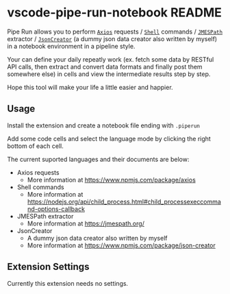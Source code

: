 # vscode-pipe-run-notebook README

Pipe Run allows you to perform [`Axios`](https://www.npmjs.com/package/axios) requests / [`Shell`](https://nodejs.org/api/child_process.html#child_processexeccommand-options-callback) commands / [`JMESPath`](https://jmespath.org/) extractor / [`JsonCreator`](https://www.npmjs.com/package/json-creator) (a dummy json data creator also written by myself) in a notebook environment in a pipeline style.

Your can define your daily repeatly work (ex. fetch some data by RESTful API calls, then extract and convert data formats and finally post them somewhere else) in cells and view the intermediate results step by step.

Hope this tool will make your life a little easier and happier.

## Usage

Install the extension and create a notebook file ending with `.piperun`

Add some code cells and select the language mode by clicking the right bottom of each cell.

The current suported languages and their documents are below:

- Axios requests
  - More information at https://www.npmjs.com/package/axios
- Shell commands
  - More information at https://nodejs.org/api/child_process.html#child_processexeccommand-options-callback
- JMESPath extractor
  - More information at https://jmespath.org/
- JsonCreator
  - A dummy json data creator also written by myself
  - More information at https://www.npmjs.com/package/json-creator

## Extension Settings

Currently this extension needs no settings.
